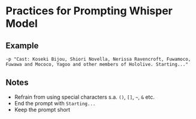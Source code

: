 # Practices for Prompting Whisper Model

## Example

```shell
-p "Cast: Koseki Bijou, Shiori Novella, Nerissa Ravencroft, Fuwamoco, Fuwawa and Mococo, Yagoo and other members of Hololive. Starting..."
```

## Notes

- Refrain from using special characters s.a. `()`, `[]`, `~`, `&` etc.
- End the prompt with `Starting...`
- Keep the prompt short
